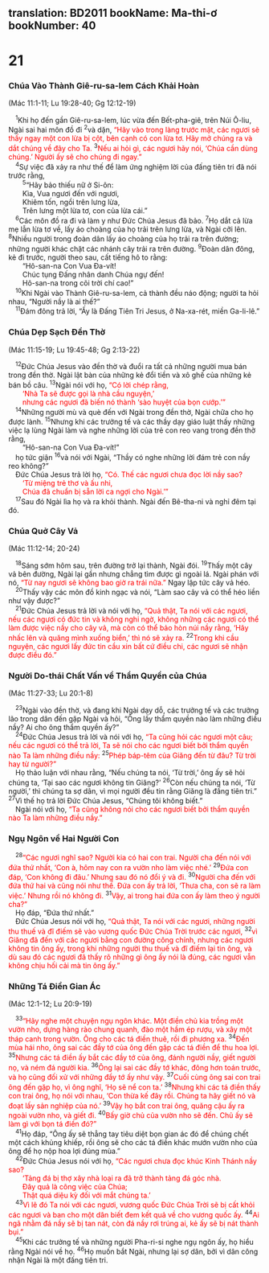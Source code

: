 translation: BD2011
bookName: Ma-thi-ơ 
bookNumber: 40
-------

<div class="title"><h1>21</h1><h3>Chúa Vào Thành Giê-ru-sa-lem Cách Khải Hoàn</h3><p>(Mác 11:1-11; Lu 19:28-40; Gg 12:12-19)</p></div>
<span class="verse mat_21_1"> <sup>1</sup>Khi họ đến gần Giê-ru-sa-lem, lúc vừa đến Bết-pha-giê, trên Núi Ô-liu, Ngài sai hai môn đồ đi </span>
<span class="verse mat_21_2"><sup>2</sup>và dặn, <font color="red">“Hãy vào trong làng trước mặt, các ngươi sẽ thấy ngay một con lừa bị cột, bên cạnh có con lừa tơ. Hãy mở chúng ra và dắt chúng về đây cho Ta. </font></span>
<span class="verse mat_21_3"><sup>3</sup><font color="red">Nếu ai hỏi gì, các ngươi hãy nói, ‘Chúa cần dùng chúng.’ Người ấy sẽ cho chúng đi ngay.”</font><br/></span>
<span class="verse mat_21_4"> <sup>4</sup>Sự việc đã xảy ra như thế để làm ứng nghiệm lời của đấng tiên tri đã nói trước rằng,<br/></span>
<span class="verse mat_21_5">  <sup>5</sup>“Hãy bảo thiếu nữ ở Si-ôn:<br/>  Kìa, Vua ngươi đến với ngươi,<br/>  Khiêm tốn, ngồi trên lưng lừa,<br/>  Trên lưng một lừa tơ, con của lừa cái.” <br/></span>
<span class="verse mat_21_6"> <sup>6</sup>Các môn đồ ra đi và làm y như Ðức Chúa Jesus đã bảo. </span>
<span class="verse mat_21_7"><sup>7</sup>Họ dắt cả lừa mẹ lẫn lừa tơ về, lấy áo choàng của họ trải trên lưng lừa, và Ngài cỡi lên. </span>
<span class="verse mat_21_8"><sup>8</sup>Nhiều người trong đoàn dân lấy áo choàng của họ trải ra trên đường; những người khác chặt các nhánh cây trải ra trên đường. </span>
<span class="verse mat_21_9"><sup>9</sup>Ðoàn dân đông, kẻ đi trước, người theo sau, cất tiếng hô to rằng:<br/>  “Hô-san-na Con Vua Ða-vít!<br/>  Chúc tụng Ðấng nhân danh Chúa ngự đến!<br/>  Hô-san-na trong cõi trời chí cao!”<br/></span>
<span class="verse mat_21_10"> <sup>10</sup>Khi Ngài vào Thành Giê-ru-sa-lem, cả thành đều náo động; người ta hỏi nhau, “Người nầy là ai thế?”<br/></span>
<span class="verse mat_21_11"> <sup>11</sup>Ðám đông trả lời, “Ấy là Ðấng Tiên Tri Jesus, ở Na-xa-rét, miền Ga-li-lê.”<br/></span>
<div class="title"><h3>Chúa Dẹp Sạch Ðền Thờ</h3><p>(Mác 11:15-19; Lu 19:45-48; Gg 2:13-22)</p></div>
<span class="verse mat_21_12"> <sup>12</sup>Ðức Chúa Jesus vào đền thờ và đuổi ra tất cả những người mua bán trong đền thờ. Ngài lật bàn của những kẻ đổi tiền và xô ghế của những kẻ bán bồ câu. </span>
<span class="verse mat_21_13"><sup>13</sup>Ngài nói với họ, <font color="red">“Có lời chép rằng,</font><br/>  <font color="red">‘Nhà Ta sẽ được gọi là nhà cầu nguyện,’ </font><br/>  <font color="red">nhưng các ngươi đã biến nó thành ‘sào huyệt của bọn cướp.’” </font><br/></span>
<span class="verse mat_21_14"> <sup>14</sup>Những người mù và què đến với Ngài trong đền thờ, Ngài chữa cho họ được lành. </span>
<span class="verse mat_21_15"><sup>15</sup>Nhưng khi các trưởng tế và các thầy dạy giáo luật thấy những việc lạ lùng Ngài làm và nghe những lời của trẻ con reo vang trong đền thờ rằng,<br/>  “Hô-san-na Con Vua Ða-vít!”<br/> họ tức giận </span>
<span class="verse mat_21_16"><sup>16</sup>và nói với Ngài, “Thầy có nghe những lời đám trẻ con nầy reo không?”<br/> Ðức Chúa Jesus trả lời họ<font color="red">, “Có. Thế các ngươi chưa đọc lời nầy sao?</font><br/>  <font color="red">‘Từ miệng trẻ thơ và ấu nhi,</font><br/>  <font color="red">Chúa đã chuẩn bị sẵn lời ca ngợi cho Ngài.’” </font><br/></span>
<span class="verse mat_21_17"> <sup>17</sup>Sau đó Ngài lìa họ và ra khỏi thành. Ngài đến Bê-tha-ni và nghỉ đêm tại đó.<br/></span>
<div class="title"><h3>Chúa Quở Cây Vả</h3><p>(Mác 11:12-14; 20-24)</p></div>
<span class="verse mat_21_18"> <sup>18</sup>Sáng sớm hôm sau, trên đường trở lại thành, Ngài đói. </span>
<span class="verse mat_21_19"><sup>19</sup>Thấy một cây vả bên đường, Ngài lại gần nhưng chẳng tìm được gì ngoài lá. Ngài phán với nó, <font color="red">“Từ nay ngươi sẽ không bao giờ ra trái nữa.” </font>Ngay lập tức cây vả héo.<br/></span>
<span class="verse mat_21_20"> <sup>20</sup>Thấy vậy các môn đồ kinh ngạc và nói, “Làm sao cây vả có thể héo liền như vậy được?”<br/></span>
<span class="verse mat_21_21"> <sup>21</sup>Ðức Chúa Jesus trả lời và nói với họ, <font color="red">“Quả thật, Ta nói với các ngươi, nếu các ngươi có đức tin và không nghi ngờ, không những các ngươi có thể làm được việc nầy cho cây vả, mà còn có thể bảo hòn núi nầy rằng, ‘Hãy nhấc lên và quăng mình xuống biển,’ thì nó sẽ xảy ra. </font></span>
<span class="verse mat_21_22"><sup>22</sup><font color="red">Trong khi cầu nguyện, các ngươi lấy đức tin cầu xin bất cứ điều chi, các ngươi sẽ nhận được điều đó.”</font><br/></span>
<div class="title"><h3>Người Do-thái Chất Vấn về Thẩm Quyền của Chúa</h3><p>(Mác 11:27-33; Lu 20:1-8)</p></div>
<span class="verse mat_21_23"> <sup>23</sup>Ngài vào đền thờ, và đang khi Ngài dạy dỗ, các trưởng tế và các trưởng lão trong dân đến gặp Ngài và hỏi, “Ông lấy thẩm quyền nào làm những điều nầy? Ai cho ông thẩm quyền ấy?”<br/></span>
<span class="verse mat_21_24"> <sup>24</sup>Ðức Chúa Jesus trả lời và nói với họ, <font color="red">“Ta cũng hỏi các ngươi một câu; nếu các ngươi có thể trả lời, Ta sẽ nói cho các ngươi biết bởi thẩm quyền nào Ta làm những điều nầy: </font></span>
<span class="verse mat_21_25"><sup>25</sup><font color="red">Phép báp-têm của Giăng đến từ đâu? Từ trời hay từ người?”</font><br/> Họ thảo luận với nhau rằng, “Nếu chúng ta nói, ‘Từ trời,’ ông ấy sẽ hỏi chúng ta, ‘Tại sao các ngươi không tin Giăng?’ </span>
<span class="verse mat_21_26"><sup>26</sup>Còn nếu chúng ta nói, ‘Từ người,’ thì chúng ta sợ dân, vì mọi người đều tin rằng Giăng là đấng tiên tri.” </span>
<span class="verse mat_21_27"><sup>27</sup>Vì thế họ trả lời Ðức Chúa Jesus, “Chúng tôi không biết.”<br/> Ngài nói với họ, <font color="red">“Ta cũng không nói cho các ngươi biết bởi thẩm quyền nào Ta làm những điều nầy.”</font><br/></span>
<div class="title"><h3>Ngụ Ngôn về Hai Người Con</h3></div>
<span class="verse mat_21_28"> <sup>28</sup><font color="red">“Các ngươi nghĩ sao? Người kia có hai con trai. Người cha đến nói với đứa thứ nhất, ‘Con à, hôm nay con ra vườn nho làm việc nhé.’ </font></span>
<span class="verse mat_21_29"><sup>29</sup><font color="red">Ðứa con đáp, ‘Con không đi đâu.’ Nhưng sau đó nó đổi ý và đi. </font></span>
<span class="verse mat_21_30"><sup>30</sup><font color="red">Người cha đến với đứa thứ hai và cũng nói như thế. Ðứa con ấy trả lời, ‘Thưa cha, con sẽ ra làm việc.’ Nhưng rồi nó không đi. </font></span>
<span class="verse mat_21_31"><sup>31</sup><font color="red">Vậy, ai trong hai đứa con ấy làm theo ý người cha?”</font><br/> Họ đáp, “Ðứa thứ nhất.”<br/> Ðức Chúa Jesus nói với họ, <font color="red">“Quả thật, Ta nói với các ngươi, những người thu thuế và đĩ điếm sẽ vào vương quốc Ðức Chúa Trời trước các ngươi, </font></span>
<span class="verse mat_21_32"><sup>32</sup><font color="red">vì Giăng đã đến với các ngươi bằng con đường công chính, nhưng các ngươi không tin ông ấy, trong khi những người thu thuế và đĩ điếm lại tin ông, và dù sau đó các ngươi đã thấy rõ những gì ông ấy nói là đúng, các ngươi vẫn không chịu hối cải mà tin ông ấy.”</font><br/></span>
<div class="title"><h3>Những Tá Ðiền Gian Ác</h3><p>(Mác 12:1-12; Lu 20:9-19)</p></div>
<span class="verse mat_21_33"> <sup>33</sup><font color="red">“Hãy nghe một chuyện ngụ ngôn khác. Một điền chủ kia trồng một vườn nho, dựng hàng rào chung quanh, đào một hầm ép rượu, và xây một tháp canh trong vườn. Ông cho các tá điền thuê, rồi đi phương xa. </font></span>
<span class="verse mat_21_34"><sup>34</sup><font color="red">Ðến mùa hái nho, ông sai các đầy tớ của ông đến gặp các tá điền để thu hoa lợi. </font></span>
<span class="verse mat_21_35"><sup>35</sup><font color="red">Nhưng các tá điền ấy bắt các đầy tớ của ông, đánh người nầy, giết người nọ, và ném đá người kia. </font></span>
<span class="verse mat_21_36"><sup>36</sup><font color="red">Ông lại sai các đầy tớ khác, đông hơn toán trước, và họ cũng đối xử với những đầy tớ ấy như vậy. </font></span>
<span class="verse mat_21_37"><sup>37</sup><font color="red">Cuối cùng ông sai con trai ông đến gặp họ, vì ông nghĩ, ‘Họ sẽ nể con ta.’ </font></span>
<span class="verse mat_21_38"><sup>38</sup><font color="red">Nhưng khi các tá điền thấy con trai ông, họ nói với nhau, ‘Con thừa kế đây rồi. Chúng ta hãy giết nó và đoạt lấy sản nghiệp của nó.’ </font></span>
<span class="verse mat_21_39"><sup>39</sup><font color="red">Vậy họ bắt con trai ông, quăng cậu ấy ra ngoài vườn nho, và giết đi. </font></span>
<span class="verse mat_21_40"><sup>40</sup><font color="red">Bấy giờ chủ của vườn nho sẽ đến. Chủ ấy sẽ làm gì với bọn tá điền đó?”</font><br/></span>
<span class="verse mat_21_41"> <sup>41</sup>Họ đáp, “Ông ấy sẽ thẳng tay tiêu diệt bọn gian ác đó để chúng chết một cách khủng khiếp, rồi ông sẽ cho các tá điền khác mướn vườn nho của ông để họ nộp hoa lợi đúng mùa.”<br/></span>
<span class="verse mat_21_42"> <sup>42</sup>Ðức Chúa Jesus nói với họ<font color="red">, “Các ngươi chưa đọc khúc Kinh Thánh nầy sao?</font><br/>  <font color="red">‘Tảng đá bị thợ xây nhà loại ra đã trở thành tảng đá góc nhà.</font><br/>  <font color="red">Ðây quả là công việc của Chúa;</font><br/>  <font color="red">Thật quá diệu kỳ đối với mắt chúng ta.’ </font><br/></span>
<span class="verse mat_21_43"> <sup>43</sup><font color="red">Vì lẽ đó Ta nói với các ngươi, vương quốc Ðức Chúa Trời sẽ bị cất khỏi các ngươi và ban cho một dân biết đem kết quả về cho vương quốc ấy. </font></span>
<span class="verse mat_21_44"><sup>44</sup><font color="red">Ai ngã nhằm đá nầy sẽ bị tan nát, còn đá nầy rơi trúng ai, kẻ ấy sẽ bị nát thành bụi.” </font><br/></span>
<span class="verse mat_21_45"> <sup>45</sup>Khi các trưởng tế và những người Pha-ri-si nghe ngụ ngôn ấy, họ hiểu rằng Ngài nói về họ. </span>
<span class="verse mat_21_46"><sup>46</sup>Họ muốn bắt Ngài, nhưng lại sợ dân, bởi vì dân công nhận Ngài là một đấng tiên tri.<br/></span>
